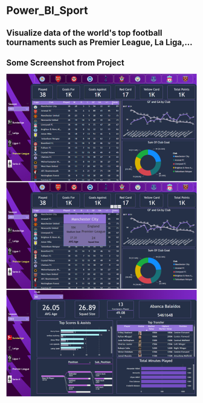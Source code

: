 # Power_BI_Sport
## Visualize data of the world's top football tournaments such as Premier League, La Liga,...
## Some Screenshot from Project 
![Mô tả ảnh](./image/page_1.png)
![Mô tả ảnh](./image/page_11.png)
![Mô tả ảnh](./image/page_2.png)
